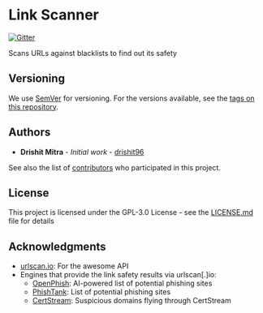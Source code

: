 # Link Scanner

[![Gitter](https://badges.gitter.im/Link-Scanner/community.svg)](https://gitter.im/Link-Scanner/community?utm_source=badge&utm_medium=badge&utm_campaign=pr-badge&utm_content=badge)

Scans URLs against blacklists to find out its safety

## Versioning

We use [SemVer](http://semver.org/) for versioning. For the versions available, see the [tags on this repository](https://github.com/drishit96/Link-Scanner/tags). 

## Authors

* **Drishit Mitra** - *Initial work* - [drishit96](https://github.com/drishit96)

See also the list of [contributors](https://github.com/drishit96/Link-Scanner/graphs/contributors) who participated in this project.

## License

This project is licensed under the GPL-3.0 License - see the [LICENSE.md](LICENSE.md) file for details

## Acknowledgments

* [urlscan.io](https://urlscan.io/): For the awesome API
* Engines that provide the link safety results via urlscan[.]io:
    * [OpenPhish](https://openphish.com/): AI-powered list of potential phishing sites
    * [PhishTank](https://www.phishtank.com/): List of potential phishing sites
    * [CertStream](https://certstream.calidog.io/): Suspicious domains flying through CertStream
